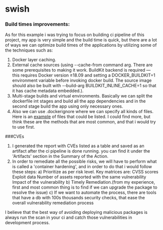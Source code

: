 # swish

### Build times improvements:
As for this example i was trying to focus on building ci pipeline of this project, my app is very simple and the build time is quick, but there are a lot of ways we can optimize build times of the applications by utilizing some of the techniques such as:
1. Docker layer caching.
2. External cache sources (using --cache-from command arg. There are some prerequisites to making it work. BuildKit backend is required — this requires Docker version ≥18.09 and setting a DOCKER_BUILDKIT=1 environment variable before invoking docker build. The source image should also be built with --build-arg BUILDKIT_INLINE_CACHE=1 so that it has cache metadata embedded.).
3. Multi-stage builds and virtual environments. Basically we can split the dockerfile int stages and build all the app dependencies and in the second stage build the app using only necessary ones.
4. Also we can use .dockerignore where we can specify all kinds of files. Here is an [example](https://github.com/themattrix/python-pypi-template/blob/master/.dockerignore) of files that could be listed.
I could find more, but think these are the methods that are most common, and that i would try to use first.

###CVEs
1. I generated the report with CVEs listed as a table and saved as an artifact after the ci pipeline is done running. you can find it under the 'Artifacts' section in the Summary of the Action. 
2. In order to remediate all the possible risks, we will have to perform what is called a 'container hardening', and in order to do that i would follow these steps:
  a) Prioritize as per risk level. Key matrices are: 
    CVSS scores 
    Exploit data
    Number of assets reported with the same vulnerability
    Impact of the vulnerability
  b) Timely Remediation.(from my experience, first and most common thing is to find if we can upgrade the package to resolve the issue)
  c) If we want to automate the process, there are tools that have a db with 100s thousands security checks, that ease the overall vulnerability remediation process
  
I believe that the best way of avoiding deploying malicious packages is always run the scan in your ci and catch those vulnerabilities in development process.

  

